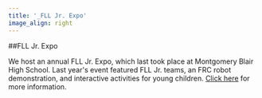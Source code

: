 ```yaml
---
title: '_FLL Jr. Expo'
image_align: right
---
```


##FLL Jr. Expo

We host an annual FLL Jr. Expo, which last took place at Montgomery Blair High School. Last year's event featured FLL Jr. teams, an FRC robot demonstration, and interactive activities for young children.
[Click here](../12.FLLJREXPO) for more information.
